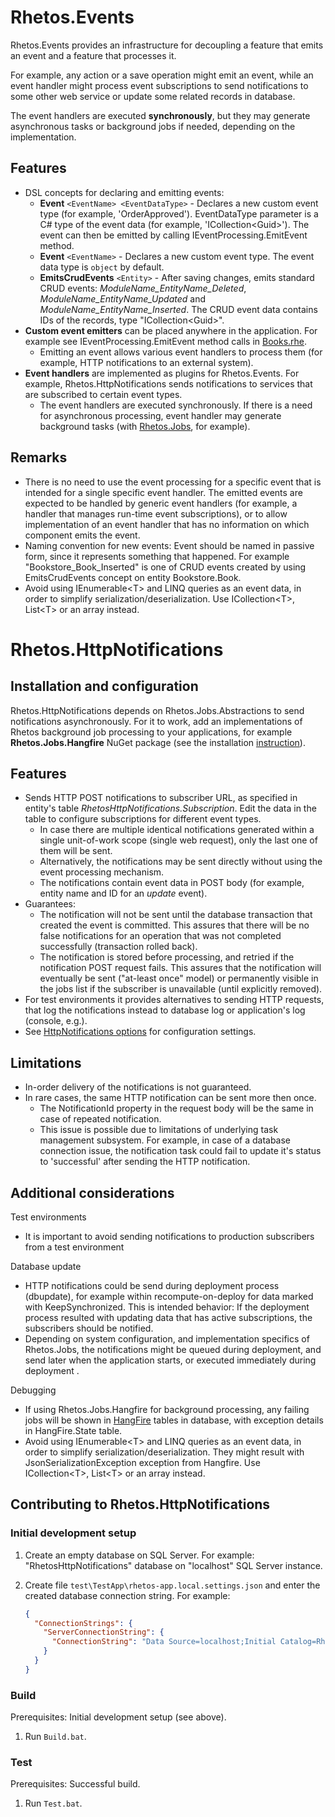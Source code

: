 # Rhetos.Events

Rhetos.Events provides an infrastructure for decoupling a feature that emits an event and a feature that processes it.

For example, any action or a save operation might emit an event, while an event handler might process event subscriptions to send notifications to some other web service or update some related records in database.

The event handlers are executed **synchronously**, but they may generate asynchronous tasks or background jobs if needed, depending on the implementation.

## Features

* DSL concepts for declaring and emitting events:
  * **Event** `<EventName> <EventDataType>` -
    Declares a new custom event type (for example, 'OrderApproved').
    EventDataType parameter is a C# type of the event data (for example, 'ICollection\<Guid\>').
    The event can then be emitted by calling IEventProcessing.EmitEvent method.
  * **Event** `<EventName>` -
    Declares a new custom event type. The event data type is `object` by default.
  * **EmitsCrudEvents** `<Entity>` -
    After saving changes, emits standard CRUD events: *ModuleName_EntityName_Deleted*, *ModuleName_EntityName_Updated* and *ModuleName_EntityName_Inserted*.
    The CRUD event data contains IDs of the records, type "ICollection\<Guid\>".
* **Custom event emitters** can be placed anywhere in the application.
  For example see IEventProcessing.EmitEvent method calls in [Books.rhe](https://github.com/Rhetos/HttpNotifications/blob/main/test/TestApp/DslScripts/Books.rhe).
  * Emitting an event allows various event handlers to process them (for example, HTTP notifications to an external system).
* **Event handlers** are implemented as plugins for Rhetos.Events.
  For example, Rhetos.HttpNotifications sends notifications to services that are subscribed to certain event types.
  * The event handlers are executed synchronously.
    If there is a need for asynchronous processing, event handler may generate
    background tasks (with [Rhetos.Jobs](https://github.com/Rhetos/Jobs), for example).

## Remarks

* There is no need to use the event processing for a specific event that is intended for a single specific event handler.
  The emitted events are expected to be handled by generic event handlers (for example, a handler that manages run-time event subscriptions),
  or to allow implementation of an event handler that has no information on which component emits the event.
* Naming convention for new events: Event should be named in passive form,
  since it represents something that happened.
  For example "Bookstore_Book_Inserted" is one of CRUD events created by using EmitsCrudEvents concept on entity Bookstore.Book.
* Avoid using IEnumerable\<T\> and LINQ queries as an event data, in order to simplify serialization/deserialization.
Use ICollection\<T\>, List\<T\> or an array instead.

# Rhetos.HttpNotifications

## Installation and configuration

Rhetos.HttpNotifications depends on Rhetos.Jobs.Abstractions to send notifications asynchronously.
For it to work, add an implementations of Rhetos background job processing to your applications,
for example **Rhetos.Jobs.Hangfire** NuGet package
(see the installation [instruction](https://github.com/Rhetos/Jobs/blob/master/Readme.md)).

## Features

* Sends HTTP POST notifications to subscriber URL, as specified in entity's table *RhetosHttpNotifications.Subscription*.
  Edit the data in the table to configure subscriptions for different event types.
  * In case there are multiple identical notifications generated within a single unit-of-work scope (single web request), only the last one of them will be sent.
  * Alternatively, the notifications may be sent directly without using the event processing mechanism.
  * The notifications contain event data in POST body (for example, entity name and ID for an *update* event).
* Guarantees:
  * The notification will not be sent until the database transaction that created the event is committed.
    This assures that there will be no false notifications for an operation that was not completed successfully (transaction rolled back).
  * The notification is stored before processing, and retried if the notification POST request fails.
    This assures that the notification will eventually be sent ("at-least once" model) or permanently
    visible in the jobs list if the subscriber is unavailable (until explicitly removed).
* For test environments it provides alternatives to sending HTTP requests,
  that log the notifications instead to database log or application's log (console, e.g.).
* See [HttpNotifications options](https://github.com/Rhetos/HttpNotifications/blob/main/src/Rhetos.HttpNotifications/HttpNotificationsOptions.cs) for configuration settings.

## Limitations

* In-order delivery of the notifications is not guaranteed.
* In rare cases, the same HTTP notification can be sent more then once.
  * The NotificationId property in the request body will be the same in case of repeated notification.
  * This issue is possible due to limitations of underlying task management subsystem. For example, in case of a database connection issue, the notification task could fail to update it's status to 'successful' after sending the HTTP notification.

## Additional considerations

Test environments

* It is important to avoid sending notifications to production subscribers from a test environment

Database update

* HTTP notifications could be send during deployment process (dbupdate),
  for example within recompute-on-deploy for data marked with KeepSynchronized.
  This is intended behavior: If the deployment process resulted with updating data that has active subscriptions,
  the subscribers should be notified.
* Depending on system configuration, and implementation specifics of Rhetos.Jobs, the notifications might be queued during deployment,
  and send later when the application starts, or executed immediately during deployment .

Debugging

* If using Rhetos.Jobs.Hangfire for background processing, any failing jobs will be shown in [HangFire](https://www.hangfire.io/) tables in database, with exception details in HangFire.State table.
* Avoid using IEnumerable\<T\> and LINQ queries as an event data, in order to simplify serialization/deserialization.
  They might result with JsonSerializationException exception from Hangfire.
  Use ICollection\<T\>, List\<T\> or an array instead.

## Contributing to Rhetos.HttpNotifications

### Initial development setup

1. Create an empty database on SQL Server.
   For example: "RhetosHttpNotifications" database on "localhost" SQL Server instance.

2. Create file `test\TestApp\rhetos-app.local.settings.json` and enter the created database connection string.
   For example:

	```json
    {
      "ConnectionStrings": {
        "ServerConnectionString": {
          "ConnectionString": "Data Source=localhost;Initial Catalog=RhetosHttpNotifications;Integrated Security=SSPI;"
        }
      }
    }
	```

### Build

Prerequisites: Initial development setup (see above).

1. Run `Build.bat`.

### Test

Prerequisites: Successful build.

1. Run `Test.bat`.
